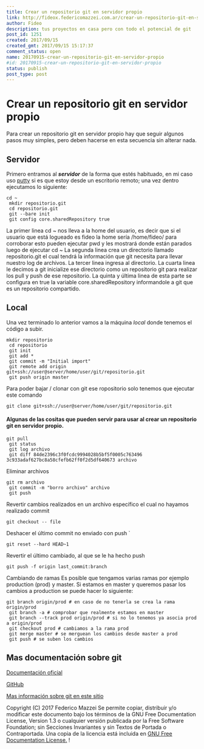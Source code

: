 ```yaml
---
title: Crear un repositorio git en servidor propio
link: http://fideox.federicomazzei.com.ar/crear-un-repositorio-git-en-servidor-propio/
author: Fideo
description: tus proyectos en casa pero con todo el potencial de git
post_id: 1251
created: 2017/09/15
created_gmt: 2017/09/15 15:17:37
comment_status: open
name: 20170915-crear-un-repositorio-git-en-servidor-propio
#id: 20170915-crear-un-repositorio-git-en-servidor-propio
status: publish
post_type: post
---
```


# Crear un repositorio git en servidor propio

Para crear un repositorio git en servidor propio hay que seguir algunos pasos muy simples, pero deben hacerse en esta secuencia sin alterar nada.

## Servidor

Primero entramos al _**servidor**_ de la forma que estés habituado, en mi caso uso <a href="https://www.putty.org/" target="_blank">putty</a> si es que estoy desde un escritorio remoto; una vez dentro ejecutamos lo siguiente:

```git
cd ~
 mkdir repositorio.git
 cd repositorio.git
 git --bare init
 git config core.sharedRepository true
```

La primer linea cd ~ nos lleva a la home del usuario, es decir que si el usuario que está logueado es fideo la home sería /home/fideo/ para corroborar esto pueden ejecutar pwd y les mostrará donde están parados luego de ejecutar cd ~ La segunda linea crea un directorio llamado repositorio.git el cual tendrá la información que git necesita para llevar nuestro log de archivos. La tercer linea ingresa al directorio. La cuarta linea le decimos a git inicialize ese directorio como un repositorio git para realizar los pull y push de ese repositorio. La quinta y última linea de esta parte se configura en true la variable core.sharedRepository informandole a git que es un repositorio compartido.

## Local

Una vez terminado lo anterior vamos a la máquina _local_ donde tenemos el código a subir.

```git
mkdir repositorio
 cd repositorio
 git init
 git add *
 git commit -m "Initial import"
 git remote add origin git+ssh://user@server/home/user/git/repositorio.git
 git push origin master
```

Para poder bajar / clonar con git ese ropositorio solo tenemos que ejecutar este comando

```git
git clone git+ssh://user@server/home/user/git/repositorio.git
```

#### Algunas de las cositas que pueden servir para usar al crear un repositorio git en servidor propio.

```git
git pull
 git status
 git log archivo
 git diff 84de2396c3f0fcdc9994028b5bf5f0005c763496 3c933adaf627bc8a58cfefb62ff0f2d5df640673 archivo
```

Eliminar archivos

```git
git rm archivo
 git commit -m "borro archivo" archivo
 git push
```

Revertir cambios realizados en un archivo específico el cual no hayamos realizado commit

```git
git checkout -- file
```

Deshacer el último commit no enviado con push `

```git
git reset --hard HEAD~1
```

Revertir el último cambiado, al que se le ha hecho push

```git
git push -f origin last_commit:branch
```

Cambiando de ramas Es posible que tengamos varias ramas por ejemplo production (prod) y master. Si estamos en master y queremos pasar los cambios a production se puede hacer lo siguiente:

```git
git branch origin/prod # en caso de no tenerla se crea la rama origin/prod
 git branch -a # comprobar que realmente estamos en master
 git branch --track prod origin/prod # si no lo tenemos ya asocia prod a origin/prod
 git checkout prod # cambiamos a la rama prod
 git merge master # se merguean los cambios desde master a prod
 git push # se suben los cambios
```

## Mas documentación sobre git

[Documentación oficial](https://git-scm.com/documentation)

[GitHub](https://github.com/) 

[Mas información sobre git en este sitio](/category/git/) 

Copyright (C) 2017 Federico Mazzei Se permite copiar, distribuir y/o modificar este documento bajo los términos de la GNU Free Documentation License, Version 1.3 o cualquier versión publicada por la Free Software Foundation; sin Secciones Invariantes y sin Textos de Portada o Contraportada. Una copia de la licencia está incluida en [GNU Free Documentation License.](https://www.gnu.org/copyleft/fdl.html) !
